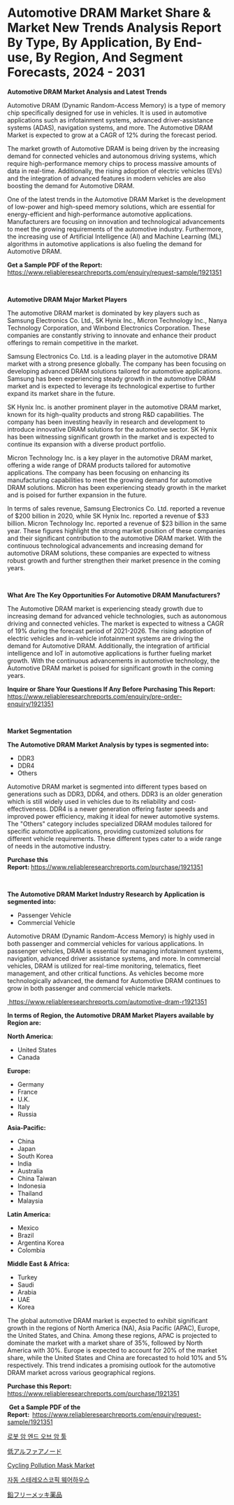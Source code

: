 <p><h1>Automotive DRAM Market Share & Market New Trends Analysis Report By Type, By Application, By End-use, By Region, And Segment Forecasts, 2024 - 2031</h1></p><p><strong>Automotive DRAM Market Analysis and Latest Trends</strong></p>
<p><p>Automotive DRAM (Dynamic Random-Access Memory) is a type of memory chip specifically designed for use in vehicles. It is used in automotive applications such as infotainment systems, advanced driver-assistance systems (ADAS), navigation systems, and more. The Automotive DRAM Market is expected to grow at a CAGR of 12% during the forecast period.</p><p>The market growth of Automotive DRAM is being driven by the increasing demand for connected vehicles and autonomous driving systems, which require high-performance memory chips to process massive amounts of data in real-time. Additionally, the rising adoption of electric vehicles (EVs) and the integration of advanced features in modern vehicles are also boosting the demand for Automotive DRAM.</p><p>One of the latest trends in the Automotive DRAM Market is the development of low-power and high-speed memory solutions, which are essential for energy-efficient and high-performance automotive applications. Manufacturers are focusing on innovation and technological advancements to meet the growing requirements of the automotive industry. Furthermore, the increasing use of Artificial Intelligence (AI) and Machine Learning (ML) algorithms in automotive applications is also fueling the demand for Automotive DRAM.</p></p>
<p><strong>Get a Sample PDF of the Report:&nbsp;</strong> <a href="https://www.reliableresearchreports.com/enquiry/request-sample/1921351">https://www.reliableresearchreports.com/enquiry/request-sample/1921351</a></p>
<p>&nbsp;</p>
<p><strong>Automotive DRAM Major Market Players</strong></p>
<p><p>The automotive DRAM market is dominated by key players such as Samsung Electronics Co. Ltd., SK Hynix Inc., Micron Technology Inc., Nanya Technology Corporation, and Winbond Electronics Corporation. These companies are constantly striving to innovate and enhance their product offerings to remain competitive in the market.</p><p>Samsung Electronics Co. Ltd. is a leading player in the automotive DRAM market with a strong presence globally. The company has been focusing on developing advanced DRAM solutions tailored for automotive applications. Samsung has been experiencing steady growth in the automotive DRAM market and is expected to leverage its technological expertise to further expand its market share in the future.</p><p>SK Hynix Inc. is another prominent player in the automotive DRAM market, known for its high-quality products and strong R&D capabilities. The company has been investing heavily in research and development to introduce innovative DRAM solutions for the automotive sector. SK Hynix has been witnessing significant growth in the market and is expected to continue its expansion with a diverse product portfolio.</p><p>Micron Technology Inc. is a key player in the automotive DRAM market, offering a wide range of DRAM products tailored for automotive applications. The company has been focusing on enhancing its manufacturing capabilities to meet the growing demand for automotive DRAM solutions. Micron has been experiencing steady growth in the market and is poised for further expansion in the future.</p><p>In terms of sales revenue, Samsung Electronics Co. Ltd. reported a revenue of $200 billion in 2020, while SK Hynix Inc. reported a revenue of $33 billion. Micron Technology Inc. reported a revenue of $23 billion in the same year. These figures highlight the strong market position of these companies and their significant contribution to the automotive DRAM market. With the continuous technological advancements and increasing demand for automotive DRAM solutions, these companies are expected to witness robust growth and further strengthen their market presence in the coming years.</p></p>
<p>&nbsp;</p>
<p><strong>What Are The Key Opportunities For Automotive DRAM Manufacturers?</strong></p>
<p><p>The Automotive DRAM market is experiencing steady growth due to increasing demand for advanced vehicle technologies, such as autonomous driving and connected vehicles. The market is expected to witness a CAGR of 19% during the forecast period of 2021-2026. The rising adoption of electric vehicles and in-vehicle infotainment systems are driving the demand for Automotive DRAM. Additionally, the integration of artificial intelligence and IoT in automotive applications is further fueling market growth. With the continuous advancements in automotive technology, the Automotive DRAM market is poised for significant growth in the coming years.</p></p>
<p><strong>Inquire or Share Your Questions If Any Before Purchasing This Report:</strong> <a href="https://www.reliableresearchreports.com/enquiry/pre-order-enquiry/1921351">https://www.reliableresearchreports.com/enquiry/pre-order-enquiry/1921351</a></p>
<p>&nbsp;</p>
<p><strong>Market Segmentation</strong></p>
<p><strong>The Automotive DRAM Market Analysis by types is segmented into:</strong></p>
<p><ul><li>DDR3</li><li>DDR4</li><li>Others</li></ul></p>
<p><p>Automotive DRAM market is segmented into different types based on generations such as DDR3, DDR4, and others. DDR3 is an older generation which is still widely used in vehicles due to its reliability and cost-effectiveness. DDR4 is a newer generation offering faster speeds and improved power efficiency, making it ideal for newer automotive systems. The "Others" category includes specialized DRAM modules tailored for specific automotive applications, providing customized solutions for different vehicle requirements. These different types cater to a wide range of needs in the automotive industry.</p></p>
<p><strong>Purchase this Report:&nbsp;</strong><a href="https://www.reliableresearchreports.com/purchase/1921351">https://www.reliableresearchreports.com/purchase/1921351</a></p>
<p>&nbsp;</p>
<p><strong>The Automotive DRAM Market Industry Research by Application is segmented into:</strong></p>
<p><ul><li>Passenger Vehicle</li><li>Commercial Vehicle</li></ul></p>
<p><p>Automotive DRAM (Dynamic Random-Access Memory) is highly used in both passenger and commercial vehicles for various applications. In passenger vehicles, DRAM is essential for managing infotainment systems, navigation, advanced driver assistance systems, and more. In commercial vehicles, DRAM is utilized for real-time monitoring, telematics, fleet management, and other critical functions. As vehicles become more technologically advanced, the demand for Automotive DRAM continues to grow in both passenger and commercial vehicle markets.</p></p>
<p><a href="https://www.reliableresearchreports.com/automotive-dram-r1921351">&nbsp;https://www.reliableresearchreports.com/automotive-dram-r1921351</a></p>
<p><strong>In terms of Region, the Automotive DRAM Market Players available by Region are:</strong></p>
<p>
    <p> <strong> North America: </strong>
        <ul>
            <li>United States</li>
            <li>Canada</li>
        </ul>
        </p> 
    <p> <strong> Europe: </strong>
        <ul>
            <li>Germany</li>
            <li>France</li>
            <li>U.K.</li>
            <li>Italy</li>
            <li>Russia</li>
        </ul>
        </p> 
    <p> <strong> Asia-Pacific: </strong>
        <ul>
            <li>China</li>
            <li>Japan</li>
            <li>South Korea</li>
            <li>India</li>
            <li>Australia</li>
            <li>China Taiwan</li>
            <li>Indonesia</li>
            <li>Thailand</li>
            <li>Malaysia</li>
        </ul>
        </p> 
    <p> <strong> Latin America: </strong>
        <ul>
            <li>Mexico</li>
            <li>Brazil</li>
            <li>Argentina Korea</li>
            <li>Colombia</li>
        </ul>
        </p> 
    <p> <strong> Middle East & Africa: </strong>
        <ul>
            <li>Turkey</li>
            <li>Saudi</li>
            <li>Arabia</li>
            <li>UAE</li>
            <li>Korea</li>
        </ul>
    </p>
    </p>
<p><p>The global automotive DRAM market is expected to exhibit significant growth in the regions of North America (NA), Asia Pacific (APAC), Europe, the United States, and China. Among these regions, APAC is projected to dominate the market with a market share of 35%, followed by North America with 30%. Europe is expected to account for 20% of the market share, while the United States and China are forecasted to hold 10% and 5% respectively. This trend indicates a promising outlook for the automotive DRAM market across various geographical regions.</p></p>
<p><strong>Purchase this Report: </strong><a href="https://www.reliableresearchreports.com/purchase/1921351">https://www.reliableresearchreports.com/purchase/1921351</a></p>
<p>&nbsp;<strong>Get a Sample PDF of the Report:&nbsp;&nbsp;</strong><a href="https://www.reliableresearchreports.com/enquiry/request-sample/1921351">https://www.reliableresearchreports.com/enquiry/request-sample/1921351</a></p>
<p><strong></strong></p>
<p><p><a href="https://github.com/darrellockm3ytan895656/Market-Research-Report-List-2/blob/main/1404742155709.md">로봇 암 엔드 오브 암 툴</a></p><p><a href="https://github.com/Andrewones2023/Market-Research-Report-List-1/blob/main/8076194146776.md">低アルファアノード</a></p><p><a href="https://github.com/guneycigdem35/Market-Research-Report-List-3/blob/main/cycling-pollution-mask-market.md">Cycling Pollution Mask Market</a></p><p><a href="https://github.com/EthaWolf/Market-Research-Report-List-1/blob/main/3404531155710.md">자동 스테레오스코픽 웨어하우스</a></p><p><a href="https://github.com/ChloeConn27/Market-Research-Report-List-1/blob/main/6216109146777.md">鉛フリーメッキ薬品</a></p></p>